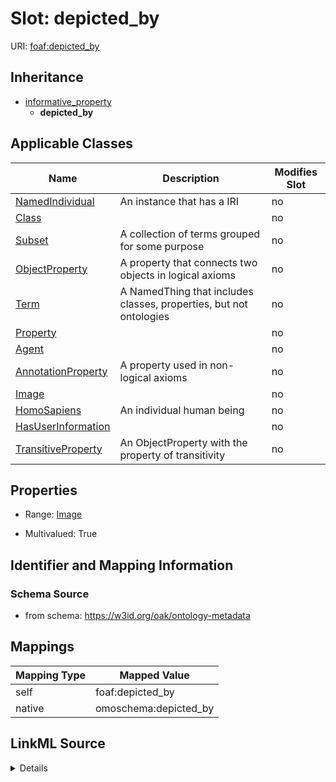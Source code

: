 

# Slot: depicted_by



URI: [foaf:depicted_by](http://xmlns.com/foaf/0.1/depicted_by)




## Inheritance

* [informative_property](informative_property.md)
    * **depicted_by**






## Applicable Classes

| Name | Description | Modifies Slot |
| --- | --- | --- |
| [NamedIndividual](NamedIndividual.md) | An instance that has a IRI |  no  |
| [Class](Class.md) |  |  no  |
| [Subset](Subset.md) | A collection of terms grouped for some purpose |  no  |
| [ObjectProperty](ObjectProperty.md) | A property that connects two objects in logical axioms |  no  |
| [Term](Term.md) | A NamedThing that includes classes, properties, but not ontologies |  no  |
| [Property](Property.md) |  |  no  |
| [Agent](Agent.md) |  |  no  |
| [AnnotationProperty](AnnotationProperty.md) | A property used in non-logical axioms |  no  |
| [Image](Image.md) |  |  no  |
| [HomoSapiens](HomoSapiens.md) | An individual human being |  no  |
| [HasUserInformation](HasUserInformation.md) |  |  no  |
| [TransitiveProperty](TransitiveProperty.md) | An ObjectProperty with the property of transitivity |  no  |







## Properties

* Range: [Image](Image.md)

* Multivalued: True





## Identifier and Mapping Information







### Schema Source


* from schema: https://w3id.org/oak/ontology-metadata




## Mappings

| Mapping Type | Mapped Value |
| ---  | ---  |
| self | foaf:depicted_by |
| native | omoschema:depicted_by |




## LinkML Source

<details>
```yaml
name: depicted_by
from_schema: https://w3id.org/oak/ontology-metadata
rank: 1000
is_a: informative_property
slot_uri: foaf:depicted_by
alias: depicted_by
domain_of:
- HasUserInformation
range: Image
multivalued: true

```
</details>